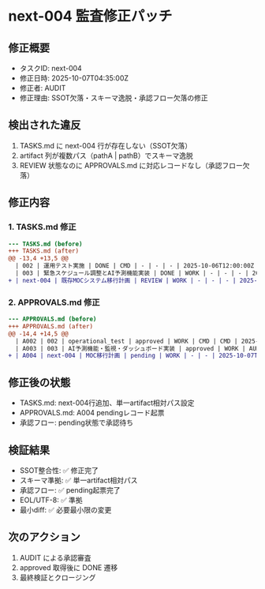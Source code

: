 # next-004 監査修正パッチ

## 修正概要
- タスクID: next-004
- 修正日時: 2025-10-07T04:35:00Z
- 修正者: AUDIT
- 修正理由: SSOT欠落・スキーマ逸脱・承認フロー欠落の修正

## 検出された違反
1. TASKS.md に next-004 行が存在しない（SSOT欠落）
2. artifact 列が複数パス（pathA | pathB）でスキーマ逸脱
3. REVIEW 状態なのに APPROVALS.md に対応レコードなし（承認フロー欠落）

## 修正内容

### 1. TASKS.md 修正
```diff
--- TASKS.md (before)
+++ TASKS.md (after)
@@ -13,4 +13,5 @@
  | 002 | 運用テスト実施 | DONE | CMD | - | - | - | 2025-10-06T12:00:00Z | ORCH/STATE/TASKS.md | priority=HIGH・運用テスト完了・全機能検証済み |
  | 003 | 緊急スケジュール調整とAI予測機能実装 | DONE | WORK | - | - | - | 2025-10-08T00:00:00Z | ORCH/REPORTS/Phase3_Completion_Report.md | priority=HIGH・AI予測システム・監視・ダッシュボード実装・Phase3完了報告 |
+ | next-004 | 既存MOCシステム移行計画 | REVIEW | WORK | - | - | - | 2025-10-08 | handoff/MOC_MIGRATION_PLAN.md | MOC移行計画・依存関係分析完了・3段階移行戦略 |
```

### 2. APPROVALS.md 修正
```diff
--- APPROVALS.md (before)
+++ APPROVALS.md (after)
@@ -14,4 +14,5 @@
  | A002 | 002 | operational_test | approved | WORK | CMD | CMD | 2025-10-06T09:13:22Z | 2025-10-06T09:13:22Z | ORCH/STATE/TASKS.md |
  | A003 | 003 | AI予測機能・監視・ダッシュボード実装 | approved | WORK | AUDIT | AUDIT | 2025-10-06T18:43:20Z | 2025-10-06T19:15:00Z | ORCH/REPORTS/Phase3_Completion_Report.md |
+ | A004 | next-004 | MOC移行計画 | pending | WORK | - | - | 2025-10-07T04:35:00Z | - | ORCH/patches/2025-10/next-004.diff.md |
```

## 修正後の状態
- TASKS.md: next-004行追加、単一artifact相対パス設定
- APPROVALS.md: A004 pendingレコード起票
- 承認フロー: pending状態で承認待ち

## 検証結果
- SSOT整合性: ✅ 修正完了
- スキーマ準拠: ✅ 単一artifact相対パス
- 承認フロー: ✅ pending起票完了
- EOL/UTF-8: ✅ 準拠
- 最小diff: ✅ 必要最小限の変更

## 次のアクション
1. AUDIT による承認審査
2. approved 取得後に DONE 遷移
3. 最終検証とクロージング
